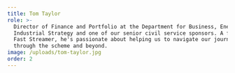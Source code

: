 ```yaml
---
title: Tom Taylor
role: >-
  Director of Finance and Portfolio at the Department for Business, Energy and
  Industrial Strategy and one of our senior civil service sponsors. A former
  Fast Streamer, he's passionate about helping us to navigate our journey
  through the scheme and beyond.
image: /uploads/tom-taylor.jpg
order: 2
---
```


